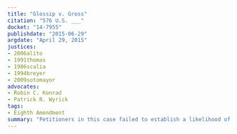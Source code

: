 ```yaml
---
title: "Glossip v. Gross"
citation: "576 U.S. ___"
docket: "14-7955"
publishdate: "2015-06-29"
argdate: "April 29, 2015"
justices:
- 2006alito
- 1991thomas
- 1986scalia
- 1994breyer
- 2009sotomayor
advocates:
- Robin C. Konrad
- Patrick R. Wyrick
tags:
- Eighth Amendment
summary: "Petitioners in this case failed to establish a likelihood of success on the merits of their claim that the use of midazolam violates the Eighth Amendment, as required to succeed on a motion for a preliminary injunction."
---
```


